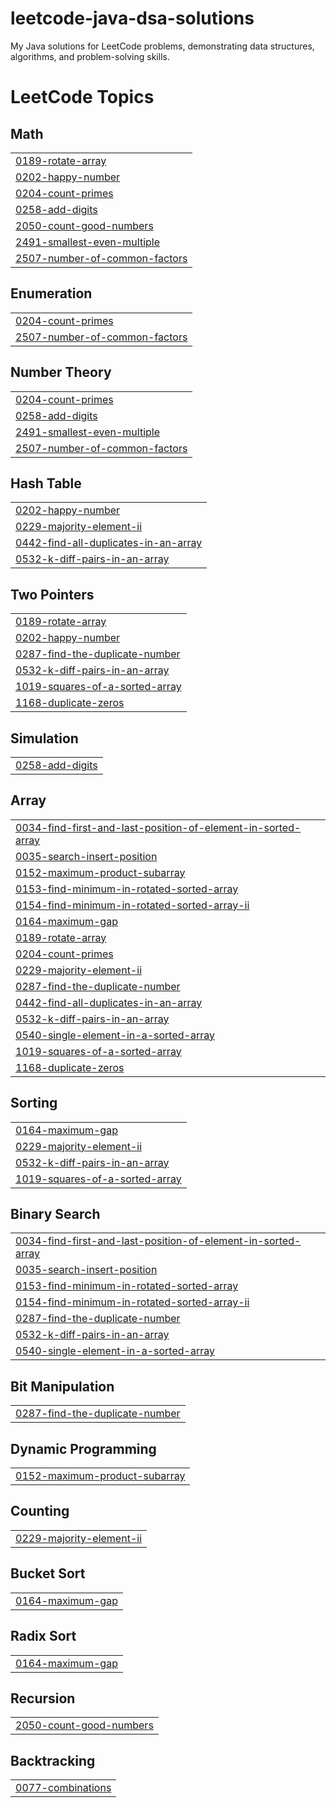 # leetcode-java-dsa-solutions
My Java solutions for LeetCode problems, demonstrating data structures, algorithms, and problem-solving skills.

<!---LeetCode Topics Start-->
# LeetCode Topics
## Math
|  |
| ------- |
| [0189-rotate-array](https://github.com/arquillianroger/leetcode-java-dsa-solutions/tree/master/0189-rotate-array) |
| [0202-happy-number](https://github.com/arquillianroger/leetcode-java-dsa-solutions/tree/master/0202-happy-number) |
| [0204-count-primes](https://github.com/arquillianroger/leetcode-java-dsa-solutions/tree/master/0204-count-primes) |
| [0258-add-digits](https://github.com/arquillianroger/leetcode-java-dsa-solutions/tree/master/0258-add-digits) |
| [2050-count-good-numbers](https://github.com/arquillianroger/leetcode-java-dsa-solutions/tree/master/2050-count-good-numbers) |
| [2491-smallest-even-multiple](https://github.com/arquillianroger/leetcode-java-dsa-solutions/tree/master/2491-smallest-even-multiple) |
| [2507-number-of-common-factors](https://github.com/arquillianroger/leetcode-java-dsa-solutions/tree/master/2507-number-of-common-factors) |
## Enumeration
|  |
| ------- |
| [0204-count-primes](https://github.com/arquillianroger/leetcode-java-dsa-solutions/tree/master/0204-count-primes) |
| [2507-number-of-common-factors](https://github.com/arquillianroger/leetcode-java-dsa-solutions/tree/master/2507-number-of-common-factors) |
## Number Theory
|  |
| ------- |
| [0204-count-primes](https://github.com/arquillianroger/leetcode-java-dsa-solutions/tree/master/0204-count-primes) |
| [0258-add-digits](https://github.com/arquillianroger/leetcode-java-dsa-solutions/tree/master/0258-add-digits) |
| [2491-smallest-even-multiple](https://github.com/arquillianroger/leetcode-java-dsa-solutions/tree/master/2491-smallest-even-multiple) |
| [2507-number-of-common-factors](https://github.com/arquillianroger/leetcode-java-dsa-solutions/tree/master/2507-number-of-common-factors) |
## Hash Table
|  |
| ------- |
| [0202-happy-number](https://github.com/arquillianroger/leetcode-java-dsa-solutions/tree/master/0202-happy-number) |
| [0229-majority-element-ii](https://github.com/arquillianroger/leetcode-java-dsa-solutions/tree/master/0229-majority-element-ii) |
| [0442-find-all-duplicates-in-an-array](https://github.com/arquillianroger/leetcode-java-dsa-solutions/tree/master/0442-find-all-duplicates-in-an-array) |
| [0532-k-diff-pairs-in-an-array](https://github.com/arquillianroger/leetcode-java-dsa-solutions/tree/master/0532-k-diff-pairs-in-an-array) |
## Two Pointers
|  |
| ------- |
| [0189-rotate-array](https://github.com/arquillianroger/leetcode-java-dsa-solutions/tree/master/0189-rotate-array) |
| [0202-happy-number](https://github.com/arquillianroger/leetcode-java-dsa-solutions/tree/master/0202-happy-number) |
| [0287-find-the-duplicate-number](https://github.com/arquillianroger/leetcode-java-dsa-solutions/tree/master/0287-find-the-duplicate-number) |
| [0532-k-diff-pairs-in-an-array](https://github.com/arquillianroger/leetcode-java-dsa-solutions/tree/master/0532-k-diff-pairs-in-an-array) |
| [1019-squares-of-a-sorted-array](https://github.com/arquillianroger/leetcode-java-dsa-solutions/tree/master/1019-squares-of-a-sorted-array) |
| [1168-duplicate-zeros](https://github.com/arquillianroger/leetcode-java-dsa-solutions/tree/master/1168-duplicate-zeros) |
## Simulation
|  |
| ------- |
| [0258-add-digits](https://github.com/arquillianroger/leetcode-java-dsa-solutions/tree/master/0258-add-digits) |
## Array
|  |
| ------- |
| [0034-find-first-and-last-position-of-element-in-sorted-array](https://github.com/arquillianroger/leetcode-java-dsa-solutions/tree/master/0034-find-first-and-last-position-of-element-in-sorted-array) |
| [0035-search-insert-position](https://github.com/arquillianroger/leetcode-java-dsa-solutions/tree/master/0035-search-insert-position) |
| [0152-maximum-product-subarray](https://github.com/arquillianroger/leetcode-java-dsa-solutions/tree/master/0152-maximum-product-subarray) |
| [0153-find-minimum-in-rotated-sorted-array](https://github.com/arquillianroger/leetcode-java-dsa-solutions/tree/master/0153-find-minimum-in-rotated-sorted-array) |
| [0154-find-minimum-in-rotated-sorted-array-ii](https://github.com/arquillianroger/leetcode-java-dsa-solutions/tree/master/0154-find-minimum-in-rotated-sorted-array-ii) |
| [0164-maximum-gap](https://github.com/arquillianroger/leetcode-java-dsa-solutions/tree/master/0164-maximum-gap) |
| [0189-rotate-array](https://github.com/arquillianroger/leetcode-java-dsa-solutions/tree/master/0189-rotate-array) |
| [0204-count-primes](https://github.com/arquillianroger/leetcode-java-dsa-solutions/tree/master/0204-count-primes) |
| [0229-majority-element-ii](https://github.com/arquillianroger/leetcode-java-dsa-solutions/tree/master/0229-majority-element-ii) |
| [0287-find-the-duplicate-number](https://github.com/arquillianroger/leetcode-java-dsa-solutions/tree/master/0287-find-the-duplicate-number) |
| [0442-find-all-duplicates-in-an-array](https://github.com/arquillianroger/leetcode-java-dsa-solutions/tree/master/0442-find-all-duplicates-in-an-array) |
| [0532-k-diff-pairs-in-an-array](https://github.com/arquillianroger/leetcode-java-dsa-solutions/tree/master/0532-k-diff-pairs-in-an-array) |
| [0540-single-element-in-a-sorted-array](https://github.com/arquillianroger/leetcode-java-dsa-solutions/tree/master/0540-single-element-in-a-sorted-array) |
| [1019-squares-of-a-sorted-array](https://github.com/arquillianroger/leetcode-java-dsa-solutions/tree/master/1019-squares-of-a-sorted-array) |
| [1168-duplicate-zeros](https://github.com/arquillianroger/leetcode-java-dsa-solutions/tree/master/1168-duplicate-zeros) |
## Sorting
|  |
| ------- |
| [0164-maximum-gap](https://github.com/arquillianroger/leetcode-java-dsa-solutions/tree/master/0164-maximum-gap) |
| [0229-majority-element-ii](https://github.com/arquillianroger/leetcode-java-dsa-solutions/tree/master/0229-majority-element-ii) |
| [0532-k-diff-pairs-in-an-array](https://github.com/arquillianroger/leetcode-java-dsa-solutions/tree/master/0532-k-diff-pairs-in-an-array) |
| [1019-squares-of-a-sorted-array](https://github.com/arquillianroger/leetcode-java-dsa-solutions/tree/master/1019-squares-of-a-sorted-array) |
## Binary Search
|  |
| ------- |
| [0034-find-first-and-last-position-of-element-in-sorted-array](https://github.com/arquillianroger/leetcode-java-dsa-solutions/tree/master/0034-find-first-and-last-position-of-element-in-sorted-array) |
| [0035-search-insert-position](https://github.com/arquillianroger/leetcode-java-dsa-solutions/tree/master/0035-search-insert-position) |
| [0153-find-minimum-in-rotated-sorted-array](https://github.com/arquillianroger/leetcode-java-dsa-solutions/tree/master/0153-find-minimum-in-rotated-sorted-array) |
| [0154-find-minimum-in-rotated-sorted-array-ii](https://github.com/arquillianroger/leetcode-java-dsa-solutions/tree/master/0154-find-minimum-in-rotated-sorted-array-ii) |
| [0287-find-the-duplicate-number](https://github.com/arquillianroger/leetcode-java-dsa-solutions/tree/master/0287-find-the-duplicate-number) |
| [0532-k-diff-pairs-in-an-array](https://github.com/arquillianroger/leetcode-java-dsa-solutions/tree/master/0532-k-diff-pairs-in-an-array) |
| [0540-single-element-in-a-sorted-array](https://github.com/arquillianroger/leetcode-java-dsa-solutions/tree/master/0540-single-element-in-a-sorted-array) |
## Bit Manipulation
|  |
| ------- |
| [0287-find-the-duplicate-number](https://github.com/arquillianroger/leetcode-java-dsa-solutions/tree/master/0287-find-the-duplicate-number) |
## Dynamic Programming
|  |
| ------- |
| [0152-maximum-product-subarray](https://github.com/arquillianroger/leetcode-java-dsa-solutions/tree/master/0152-maximum-product-subarray) |
## Counting
|  |
| ------- |
| [0229-majority-element-ii](https://github.com/arquillianroger/leetcode-java-dsa-solutions/tree/master/0229-majority-element-ii) |
## Bucket Sort
|  |
| ------- |
| [0164-maximum-gap](https://github.com/arquillianroger/leetcode-java-dsa-solutions/tree/master/0164-maximum-gap) |
## Radix Sort
|  |
| ------- |
| [0164-maximum-gap](https://github.com/arquillianroger/leetcode-java-dsa-solutions/tree/master/0164-maximum-gap) |
## Recursion
|  |
| ------- |
| [2050-count-good-numbers](https://github.com/arquillianroger/leetcode-java-dsa-solutions/tree/master/2050-count-good-numbers) |
## Backtracking
|  |
| ------- |
| [0077-combinations](https://github.com/arquillianroger/leetcode-java-dsa-solutions/tree/master/0077-combinations) |
<!---LeetCode Topics End-->